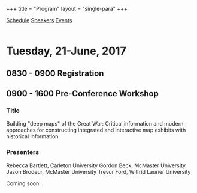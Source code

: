 +++
title = "Program"
layout = "single-para"
+++

<div class="program expanded button-group">
  <a href="../schedule" class="button active">Schedule</a>
  <a href="../speakers" class="button">Speakers</a>
  <a href="../events" class="button">Events</a>
</div>
<br />

# Tuesday, 21-June, 2017
## 0830 - 0900 Registration 
## 0900 - 1600 Pre-Conference Workshop
### Title
Building "deep maps" of the Great War: Critical information and modern approaches for constructing integrated and interactive map exhibits with historical information
### Presenters
Rebecca Bartlett, Carleton University
Gordon Beck, McMaster University
Jason Brodeur, McMaster University
Trevor Ford, Wilfrid Laurier University

Coming soon!
